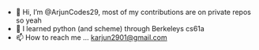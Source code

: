 - 👋 Hi, I’m @ArjunCodes29, most of my contributions are on private repos so yeah
- 🌱 I learned python (and scheme) through Berkeleys cs61a
- 📫 How to reach me ... karjun2901@gmail.com

<!---
ArjunCodes29/ArjunCodes29 is a ✨ special ✨ repository because its `README.md` (this file) appears on your GitHub profile.
You can click the Preview link to take a look at your changes.
--->
